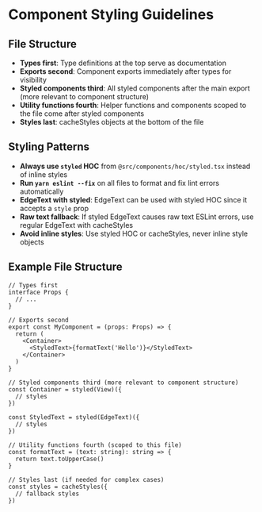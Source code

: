 # Component Styling Guidelines

## File Structure

- **Types first**: Type definitions at the top serve as documentation
- **Exports second**: Component exports immediately after types for visibility
- **Styled components third**: All styled components after the main export (more relevant to component structure)
- **Utility functions fourth**: Helper functions and components scoped to the file come after styled components
- **Styles last**: cacheStyles objects at the bottom of the file

## Styling Patterns

- **Always use `styled` HOC** from `@src/components/hoc/styled.tsx` instead of inline styles
- **Run `yarn eslint --fix`** on all files to format and fix lint errors automatically
- **EdgeText with styled**: EdgeText can be used with styled HOC since it accepts a `style` prop
- **Raw text fallback**: If styled EdgeText causes raw text ESLint errors, use regular EdgeText with cacheStyles
- **Avoid inline styles**: Use styled HOC or cacheStyles, never inline style objects

## Example File Structure

```tsx
// Types first
interface Props {
  // ...
}

// Exports second
export const MyComponent = (props: Props) => {
  return (
    <Container>
      <StyledText>{formatText('Hello')}</StyledText>
    </Container>
  )
}

// Styled components third (more relevant to component structure)
const Container = styled(View)({
  // styles
})

const StyledText = styled(EdgeText)({
  // styles
})

// Utility functions fourth (scoped to this file)
const formatText = (text: string): string => {
  return text.toUpperCase()
}

// Styles last (if needed for complex cases)
const styles = cacheStyles({
  // fallback styles
})
```
